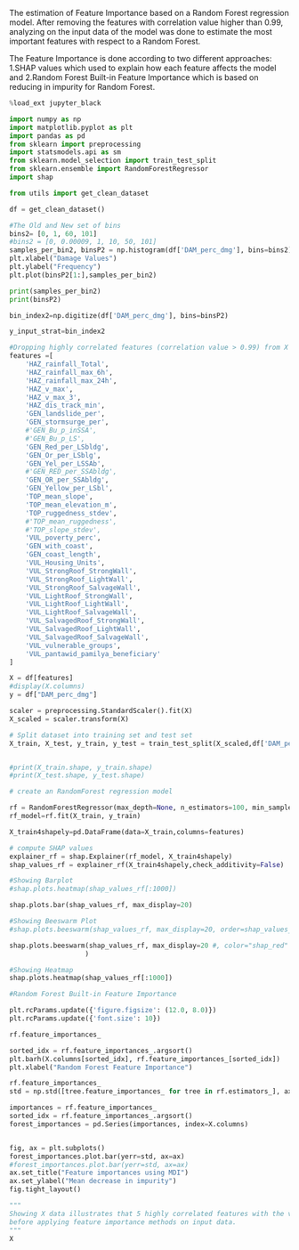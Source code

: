 The estimation of Feature Importance based on a Random Forest regression model.
After removing the features with correlation value higher than 0.99, analyzing on the input data of the model
was done to estimate the most important features  with respect to a Random Forest.

The Feature Importance is done according to two different approaches: 1.SHAP values which used to explain how each feature affects the model and 2.Random Forest Built-in Feature Importance which is based on reducing in impurity for Random Forest.

```python
%load_ext jupyter_black
```

```python
import numpy as np
import matplotlib.pyplot as plt
import pandas as pd
from sklearn import preprocessing
import statsmodels.api as sm
from sklearn.model_selection import train_test_split
from sklearn.ensemble import RandomForestRegressor
import shap

from utils import get_clean_dataset
```

```python
df = get_clean_dataset()
```

```python
#The Old and New set of bins
bins2= [0, 1, 60, 101]
#bins2 = [0, 0.00009, 1, 10, 50, 101]
samples_per_bin2, binsP2 = np.histogram(df['DAM_perc_dmg'], bins=bins2)
plt.xlabel("Damage Values")
plt.ylabel("Frequency")
plt.plot(binsP2[1:],samples_per_bin2)
```

```python
print(samples_per_bin2)
print(binsP2)
```

```python
bin_index2=np.digitize(df['DAM_perc_dmg'], bins=binsP2)
```

```python
y_input_strat=bin_index2
```

```python
#Dropping highly correlated features (correlation value > 0.99) from X data.
features =[
    'HAZ_rainfall_Total',
    'HAZ_rainfall_max_6h',
    'HAZ_rainfall_max_24h',
    'HAZ_v_max',
    'HAZ_v_max_3',
    'HAZ_dis_track_min',
    'GEN_landslide_per',
    'GEN_stormsurge_per',
    #'GEN_Bu_p_inSSA',
    #'GEN_Bu_p_LS',
    'GEN_Red_per_LSbldg',
    'GEN_Or_per_LSblg',
    'GEN_Yel_per_LSSAb',
    #'GEN_RED_per_SSAbldg',
    'GEN_OR_per_SSAbldg',
    'GEN_Yellow_per_LSbl',
    'TOP_mean_slope',
    'TOP_mean_elevation_m',
    'TOP_ruggedness_stdev',
    #'TOP_mean_ruggedness',
    #'TOP_slope_stdev',
    'VUL_poverty_perc',
    'GEN_with_coast',
    'GEN_coast_length',
    'VUL_Housing_Units',
    'VUL_StrongRoof_StrongWall',
    'VUL_StrongRoof_LightWall',
    'VUL_StrongRoof_SalvageWall',
    'VUL_LightRoof_StrongWall',
    'VUL_LightRoof_LightWall',
    'VUL_LightRoof_SalvageWall',
    'VUL_SalvagedRoof_StrongWall',
    'VUL_SalvagedRoof_LightWall',
    'VUL_SalvagedRoof_SalvageWall',
    'VUL_vulnerable_groups',
    'VUL_pantawid_pamilya_beneficiary'
]

X = df[features]
#display(X.columns)
y = df["DAM_perc_dmg"]

scaler = preprocessing.StandardScaler().fit(X)
X_scaled = scaler.transform(X)

# Split dataset into training set and test set
X_train, X_test, y_train, y_test = train_test_split(X_scaled,df['DAM_perc_dmg'], stratify=y_input_strat, test_size=0.2)


#print(X_train.shape, y_train.shape)
#print(X_test.shape, y_test.shape)

```

```python
# create an RandomForest regression model

rf = RandomForestRegressor(max_depth=None, n_estimators=100, min_samples_split=8,min_samples_leaf=5)
rf_model=rf.fit(X_train, y_train)

```

```python
X_train4shapely=pd.DataFrame(data=X_train,columns=features)
```

```python
# compute SHAP values
explainer_rf = shap.Explainer(rf_model, X_train4shapely)
shap_values_rf = explainer_rf(X_train4shapely,check_additivity=False)

```

```python
#Showing Barplot
#shap.plots.heatmap(shap_values_rf[:1000])

shap.plots.bar(shap_values_rf, max_display=20)
```

```python
#Showing Beeswarm Plot
#shap.plots.beeswarm(shap_values_rf, max_display=20, order=shap_values_rf.abs.max(0)#, color="shap_red")

shap.plots.beeswarm(shap_values_rf, max_display=20 #, color="shap_red"
                   )
```

```python
#Showing Heatmap
shap.plots.heatmap(shap_values_rf[:1000])
```

```python
#Random Forest Built-in Feature Importance

plt.rcParams.update({'figure.figsize': (12.0, 8.0)})
plt.rcParams.update({'font.size': 10})

rf.feature_importances_

sorted_idx = rf.feature_importances_.argsort()
plt.barh(X.columns[sorted_idx], rf.feature_importances_[sorted_idx])
plt.xlabel("Random Forest Feature Importance")
```

```python
rf.feature_importances_
std = np.std([tree.feature_importances_ for tree in rf.estimators_], axis=0)

importances = rf.feature_importances_
sorted_idx = rf.feature_importances_.argsort()
forest_importances = pd.Series(importances, index=X.columns)


fig, ax = plt.subplots()
forest_importances.plot.bar(yerr=std, ax=ax)
#forest_importances.plot.bar(yerr=std, ax=ax)
ax.set_title("Feature importances using MDI")
ax.set_ylabel("Mean decrease in impurity")
fig.tight_layout()
```

```python
"""
Showing X data illustrates that 5 highly correlated features with the value higher than 0.99 were removed
before applying feature importance methods on input data.
"""
X
```

```python

```
